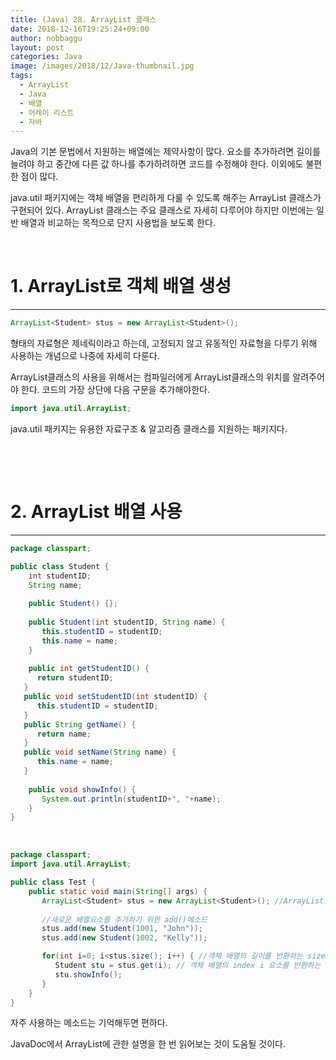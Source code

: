 ```yaml
---
title: (Java) 28. ArrayList 클래스
date: 2018-12-16T19:25:24+09:00
author: nobbaggu
layout: post
categories: Java
image: /images/2018/12/Java-thumbnail.jpg
tags:
  - ArrayList
  - Java
  - 배열
  - 어레이 리스트
  - 자바
---
```

Java의 기본 문법에서 지원하는 배열에는 제약사항이 많다. 요소를 추가하려면 길이를 늘려야 하고 중간에 다른 값 하나를 추가하려하면 코드를 수정해야 한다. 이외에도 불편한 점이 많다.

java.util 패키지에는 객체 배열을 편리하게 다룰 수 있도록 해주는 ArrayList 클래스가 구현되어 있다. ArrayList 클래스는 주요 클래스로 자세히 다루어야 하지만 이번에는 일반 배열과 비교하는 목적으로 단지 사용법을 보도록 한다.

&nbsp;

# 1. ArrayList로 객체 배열 생성

* * *

~~~ java
ArrayList<Student> stus = new ArrayList<Student>();
~~~

<E> 형태의 자료형은 제네릭이라고 하는데, 고정되지 않고 유동적인 자료형을 다루기 위해 사용하는 개념으로 나중에 자세히 다룬다.

ArrayList클래스의 사용을 위해서는 컴파일러에게 ArrayList클래스의 위치를 알려주어야 한다. 코드의 가장 상단에 다음 구문을 추가해야한다.

~~~ java
import java.util.ArrayList;
~~~

java.util 패키지는 유용한 자료구조 & 알고리즘 클래스를 지원하는 패키지다.

&nbsp;

&nbsp;

# 2. ArrayList 배열 사용

* * *

~~~ java
package classpart;

public class Student {
    int studentID;
    String name;
    
    public Student() {};
    
    public Student(int studentID, String name) {
       this.studentID = studentID;
       this.name = name;
    }
   
    public int getStudentID() {
      return studentID;
   }
   public void setStudentID(int studentID) {
      this.studentID = studentID;
   }
   public String getName() {
      return name;
   }
   public void setName(String name) {
      this.name = name;
   }
    
    public void showInfo() {
       System.out.println(studentID+", "+name);
    }
}
~~~

&nbsp;

~~~ java
package classpart;
import java.util.ArrayList;

public class Test {
    public static void main(String[] args) {
       ArrayList<Student> stus = new ArrayList<Student>(); //ArrayList로 Studet타입 객체 생성하고 stus 참조변수가 참조
       
       //새로운 배열요소를 추가하기 위한 add()메소드
       stus.add(new Student(1001, "John"));
       stus.add(new Student(1002, "Kelly"));

       for(int i=0; i<stus.size(); i++) { //객체 배열의 길이를 반환하는 size() 메소드
          Student stu = stus.get(i); // 객체 배열의 index i 요소를 반환하는 get() 메소드
          stu.showInfo();
       }
    }
}
~~~

자주 사용하는 메소드는 기억해두면 편하다.

JavaDoc에서 ArrayList에 관한 설명을 한 번 읽어보는 것이 도움될 것이다.